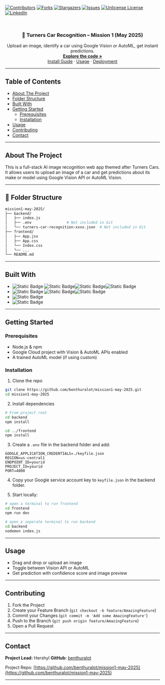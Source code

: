<!-- Improved compatibility of back to top link: See: https://github.com/othneildrew/Best-README-Template/pull/73 -->

<a id="readme-top"></a>

<!-- PROJECT SHIELDS -->

[![Contributors][contributors-shield]][contributors-url]
[![Forks][forks-shield]][forks-url]
[![Stargazers][stars-shield]][stars-url]
[![Issues][issues-shield]][issues-url]
[![Unlicense License][license-shield]][license-url]
[![LinkedIn][linkedin-shield]][linkedin-url]

<!-- PROJECT LOGO -->

<br />
<div align="center">
  <h3 align="center">🚗 Turners Car Recognition – Mission 1 (May 2025)</h3>

  <p align="center">
    Upload an image, identify a car using Google Vision or AutoML, get instant predictions.
    <br />
    <a href="https://github.com/benthuralot/mission1-may-2025"><strong>Explore the code »</strong></a>
    <br />
    <a href="#installation">Install Guide</a>
    ·
    <a href="#usage">Usage</a>
    ·
    <a href="#deployment">Deployment</a>
  </p>
</div>

---

## Table of Contents

- [About The Project](#about-the-project)
- [Folder Structure](#folder-structure)
- [Built With](#built-with)
- [Getting Started](#getting-started)
  - [Prerequisites](#prerequisites)
  - [Installation](#installation)
- [Usage](#usage)
- [Contributing](#contributing)
- [Contact](#contact)

---

## About The Project

This is a full-stack AI image recognition web app themed after Turners Cars. It allows users to upload an image of a car and get predictions about its make or model using Google Vision API or AutoML Vision.

---

## 📁 Folder Structure

```bash
mission1-may-2025/
├── backend/
│   ├── index.js
│   ├── .env                # Not included in Git
│   └── turners-car-recognition-xxxx.json  # Not included in Git
├── frontend/
│   ├── App.jsx
│   ├── App.css
│   └── Index.css
│   └── ... 
└── README.md
```
---

## Built With

* ![Static Badge](https://img.shields.io/badge/frontend-blue?style=plastic)
![Static Badge](https://img.shields.io/badge/React-%2361DAFB?style=for-the-badge&logo=react&logoSize=auto&labelColor=black)![Static Badge](https://img.shields.io/badge/-%2341B883?style=for-the-badge&logo=vite&logoColor=%23F0DB4F&logoSize=auto&label=Vite&labelColor=%23646CFF)![Static Badge](https://img.shields.io/badge/-%232965F1?style=for-the-badge&logo=css&logoColor=white&logoSize=auto&label=css&labelColor=%23264DE4)
* ![Static Badge](https://img.shields.io/badge/backend-red?style=plastic)
![Static Badge](https://img.shields.io/badge/node.js-%23333333?style=for-the-badge&logo=node.js&logoColor=%23333333&logoSize=auto&labelColor=%23339933)![Static Badge](https://img.shields.io/badge/express.js-%23333333?style=for-the-badge&logo=express&logoColor=white&logoSize=auto&labelColor=red)
* ![Static Badge](https://img.shields.io/badge/Vertex%20Ai%20%26%20Automl-%2334A853?style=for-the-badge&logo=google&logoColor=%234285F4&logoSize=auto&label=Google%20&labelColor=%23FBBC05)
* ![Static Badge](https://img.shields.io/badge/Cloud%20run-%23EA4335?style=for-the-badge&logo=google%20cloud&logoColor=%234285F4&logoSize=auto&label=Google%20&labelColor=%23FBBC05)

---

## Getting Started

### Prerequisites

* Node.js & npm
* Google Cloud project with Vision & AutoML APIs enabled
* A trained AutoML model (if using custom)

### Installation

1. Clone the repo

```bash
git clone https://github.com/benthuralot/mission1-may-2025.git
cd mission1-may-2025
```

2. Install dependencies

```bash
# From project root
cd backend
npm install

cd ../frontend
npm install
```

3. Create a `.env` file in the backend folder and add:

```
GOOGLE_APPLICATION_CREDENTIALS=./keyfile.json
REGION=us-central1
ENDPOINT_ID=yourid
PROJECT_ID=yourid
PORT=4000
```

4. Copy your Google service account key to `keyfile.json` in the backend folder.

5. Start locally:

```bash
# open a terminal to run frontend
cd frontend
npm run dev

# open a seperate terminal to run backend
cd backend
nodemon index.js
```

---

## Usage

* Drag and drop or upload an image
* Toggle between Vision API or AutoML
* Get prediction with confidence score and image preview

---

## Contributing

1. Fork the Project
2. Create your Feature Branch (`git checkout -b feature/AmazingFeature`)
3. Commit your Changes (`git commit -m 'Add some AmazingFeature'`)
4. Push to the Branch (`git push origin feature/AmazingFeature`)
5. Open a Pull Request

---

## Contact

**Project Lead:** Hershyl
**GitHub:** [benthuralot](https://github.com/benthuralot)

Project Repo: [https://github.com/benthuralot/mission1-may-2025](https://github.com/benthuralot/mission1-may-2025)

---

<!-- MARKDOWN LINKS -->

[contributors-shield]: https://img.shields.io/github/contributors/benthuralot/mission1-may-2025.svg?style=for-the-badge
[contributors-url]: https://github.com/benthuralot/mission1-may-2025/graphs/contributors
[forks-shield]: https://img.shields.io/github/forks/benthuralot/mission1-may-2025.svg?style=for-the-badge
[forks-url]: https://github.com/benthuralot/mission1-may-2025/network/members
[stars-shield]: https://img.shields.io/github/stars/benthuralot/mission1-may-2025.svg?style=for-the-badge
[stars-url]: https://github.com/benthuralot/mission1-may-2025/stargazers
[issues-shield]: https://img.shields.io/github/issues/benthuralot/mission1-may-2025.svg?style=for-the-badge
[issues-url]: https://github.com/benthuralot/mission1-may-2025/issues
[license-shield]: https://img.shields.io/github/license/benthuralot/mission1-may-2025.svg?style=for-the-badge
[license-url]: https://github.com/benthuralot/mission1-may-2025/blob/main/LICENSE
[linkedin-shield]: https://img.shields.io/badge/-LinkedIn-black.svg?style=for-the-badge&logo=linkedin&colorB=555
[linkedin-url]: https://linkedin.com/in/yourlinkedin
